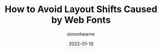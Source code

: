 ---
author: simonhearne
date: 2022-01-19
tags:
  - performance
  - user-experience
  - fonts
target_url: https://simonhearne.com/2021/layout-shifts-webfonts/
title: How to Avoid Layout Shifts Caused by Web Fonts
---